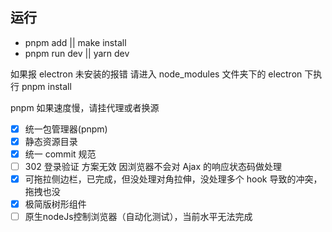 ## 运行

- pnpm add || make install
- pnpm run dev || yarn dev

如果报 electron 未安装的报错 请进入 node_modules 文件夹下的 electron 下执行 pnpm install

pnpm 如果速度慢，请挂代理或者换源

- [x] 统一包管理器(pnpm)
- [x] 静态资源目录
- [x] 统一 commit 规范
- [ ] 302 登录验证 方案无效 因浏览器不会对 Ajax 的响应状态码做处理
- [x] 可拖拉侧边栏，已完成，但没处理对角拉伸，没处理多个 hook 导致的冲突，拖拽也没
- [x] 极简版树形组件
- [ ] 原生nodeJs控制浏览器（自动化测试），当前水平无法完成
